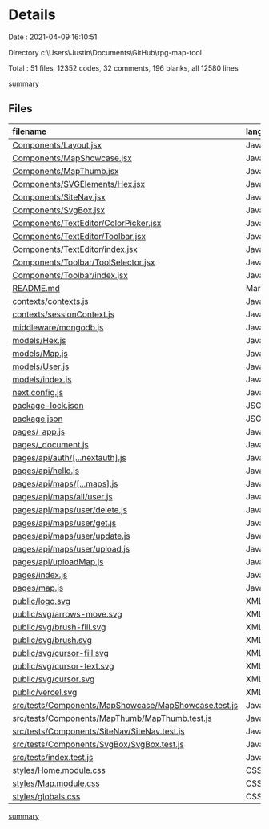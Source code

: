 # Details

Date : 2021-04-09 16:10:51

Directory c:\Users\Justin\Documents\GitHub\rpg-map-tool

Total : 51 files,  12352 codes, 32 comments, 196 blanks, all 12580 lines

[summary](results.md)

## Files
| filename | language | code | comment | blank | total |
| :--- | :--- | ---: | ---: | ---: | ---: |
| [Components/Layout.jsx](/Components/Layout.jsx) | JavaScript | 13 | 0 | 3 | 16 |
| [Components/MapShowcase.jsx](/Components/MapShowcase.jsx) | JavaScript | 15 | 0 | 3 | 18 |
| [Components/MapThumb.jsx](/Components/MapThumb.jsx) | JavaScript | 44 | 0 | 3 | 47 |
| [Components/SVGElements/Hex.jsx](/Components/SVGElements/Hex.jsx) | JavaScript | 34 | 0 | 3 | 37 |
| [Components/SiteNav.jsx](/Components/SiteNav.jsx) | JavaScript | 78 | 1 | 9 | 88 |
| [Components/SvgBox.jsx](/Components/SvgBox.jsx) | JavaScript | 107 | 1 | 11 | 119 |
| [Components/TextEditor/ColorPicker.jsx](/Components/TextEditor/ColorPicker.jsx) | JavaScript | 42 | 0 | 4 | 46 |
| [Components/TextEditor/Toolbar.jsx](/Components/TextEditor/Toolbar.jsx) | JavaScript | 95 | 0 | 7 | 102 |
| [Components/TextEditor/index.jsx](/Components/TextEditor/index.jsx) | JavaScript | 119 | 1 | 13 | 133 |
| [Components/Toolbar/ToolSelector.jsx](/Components/Toolbar/ToolSelector.jsx) | JavaScript | 29 | 0 | 2 | 31 |
| [Components/Toolbar/index.jsx](/Components/Toolbar/index.jsx) | JavaScript | 172 | 0 | 4 | 176 |
| [README.md](/README.md) | Markdown | 20 | 0 | 15 | 35 |
| [contexts/contexts.js](/contexts/contexts.js) | JavaScript | 3 | 0 | 3 | 6 |
| [contexts/sessionContext.js](/contexts/sessionContext.js) | JavaScript | 0 | 0 | 1 | 1 |
| [middleware/mongodb.js](/middleware/mongodb.js) | JavaScript | 14 | 2 | 3 | 19 |
| [models/Hex.js](/models/Hex.js) | JavaScript | 34 | 0 | 5 | 39 |
| [models/Map.js](/models/Map.js) | JavaScript | 31 | 0 | 4 | 35 |
| [models/User.js](/models/User.js) | JavaScript | 17 | 4 | 3 | 24 |
| [models/index.js](/models/index.js) | JavaScript | 7 | 1 | 1 | 9 |
| [next.config.js](/next.config.js) | JavaScript | 0 | 0 | 1 | 1 |
| [package-lock.json](/package-lock.json) | JSON | 10,356 | 0 | 1 | 10,357 |
| [package.json](/package.json) | JSON | 59 | 0 | 1 | 60 |
| [pages/_app.js](/pages/_app.js) | JavaScript | 16 | 0 | 2 | 18 |
| [pages/_document.js](/pages/_document.js) | JavaScript | 27 | 0 | 3 | 30 |
| [pages/api/auth/[...nextauth].js](/pages/api/auth/[...nextauth].js) | JavaScript | 35 | 5 | 3 | 43 |
| [pages/api/hello.js](/pages/api/hello.js) | JavaScript | 3 | 1 | 2 | 6 |
| [pages/api/maps/[...maps].js](/pages/api/maps/[...maps].js) | JavaScript | 28 | 3 | 3 | 34 |
| [pages/api/maps/all/user.js](/pages/api/maps/all/user.js) | JavaScript | 30 | 2 | 4 | 36 |
| [pages/api/maps/user/delete.js](/pages/api/maps/user/delete.js) | JavaScript | 34 | 2 | 7 | 43 |
| [pages/api/maps/user/get.js](/pages/api/maps/user/get.js) | JavaScript | 38 | 2 | 3 | 43 |
| [pages/api/maps/user/update.js](/pages/api/maps/user/update.js) | JavaScript | 0 | 0 | 1 | 1 |
| [pages/api/maps/user/upload.js](/pages/api/maps/user/upload.js) | JavaScript | 33 | 2 | 3 | 38 |
| [pages/api/uploadMap.js](/pages/api/uploadMap.js) | JavaScript | 28 | 1 | 2 | 31 |
| [pages/index.js](/pages/index.js) | JavaScript | 74 | 0 | 14 | 88 |
| [pages/map.js](/pages/map.js) | JavaScript | 442 | 4 | 11 | 457 |
| [public/logo.svg](/public/logo.svg) | XML | 1 | 0 | 0 | 1 |
| [public/svg/arrows-move.svg](/public/svg/arrows-move.svg) | XML | 3 | 0 | 0 | 3 |
| [public/svg/brush-fill.svg](/public/svg/brush-fill.svg) | XML | 3 | 0 | 0 | 3 |
| [public/svg/brush.svg](/public/svg/brush.svg) | XML | 3 | 0 | 0 | 3 |
| [public/svg/cursor-fill.svg](/public/svg/cursor-fill.svg) | XML | 3 | 0 | 0 | 3 |
| [public/svg/cursor-text.svg](/public/svg/cursor-text.svg) | XML | 3 | 0 | 0 | 3 |
| [public/svg/cursor.svg](/public/svg/cursor.svg) | XML | 3 | 0 | 0 | 3 |
| [public/vercel.svg](/public/vercel.svg) | XML | 4 | 0 | 0 | 4 |
| [src/tests/Components/MapShowcase/MapShowcase.test.js](/src/tests/Components/MapShowcase/MapShowcase.test.js) | JavaScript | 25 | 0 | 4 | 29 |
| [src/tests/Components/MapThumb/MapThumb.test.js](/src/tests/Components/MapThumb/MapThumb.test.js) | JavaScript | 30 | 0 | 5 | 35 |
| [src/tests/Components/SiteNav/SiteNav.test.js](/src/tests/Components/SiteNav/SiteNav.test.js) | JavaScript | 50 | 0 | 3 | 53 |
| [src/tests/Components/SvgBox/SvgBox.test.js](/src/tests/Components/SvgBox/SvgBox.test.js) | JavaScript | 10 | 0 | 4 | 14 |
| [src/tests/index.test.js](/src/tests/index.test.js) | JavaScript | 13 | 0 | 1 | 14 |
| [styles/Home.module.css](/styles/Home.module.css) | CSS | 105 | 0 | 18 | 123 |
| [styles/Map.module.css](/styles/Map.module.css) | CSS | 5 | 0 | 0 | 5 |
| [styles/globals.css](/styles/globals.css) | CSS | 14 | 0 | 3 | 17 |

[summary](results.md)